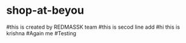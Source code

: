 # shop-at-beyou
#this is created by REDMASSK team
#this is secod line add
#hi this is krishna
#Again me
#Testing
